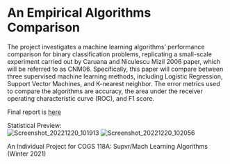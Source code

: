 # An Empirical Algorithms Comparison

The project investigates a machine learning algorithms’ performance comparison for binary classification problems, replicating a small-scale experiment carried out by Caruana and Niculescu Mizil 2006 paper, which will be referred to as CNM06. Specifically, this paper will compare between three supervised machine learning methods, including Logistic Regression, Support Vector Machines, and K-nearest neighbor. The error metrics used to compare the algorithms are accuracy, the area under the receiver operating characteristic curve (ROC), and F1 score.

Final report is [here](https://github.com/holatangyuan/Suprv_Algorithms_Compare/blob/main/final_report.pdf)

Statistical Preview: <br>
![Screenshot_20221220_101913](https://user-images.githubusercontent.com/24949723/208738236-dd291e33-e8f6-438c-8ef6-6af3e85909d1.png)
![Screenshot_20221220_102056](https://user-images.githubusercontent.com/24949723/208738441-d8a2ba7a-83b6-46b1-81e1-33e230ebecb7.png)


An Individual Project for COGS 118A: Supvr/Mach Learning Algorithms (Winter 2021)
